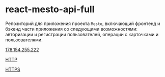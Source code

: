 # react-mesto-api-full
Репозиторий для приложения проекта `Mesto`, включающий фронтенд и бэкенд части приложения со следующими возможностями: авторизации и регистрации пользователей, операции с карточками и пользователями. 

[178.154.255.222](http://178.154.255.222/)

[HTTP](http://mesto-ermolova.nomoredomains.monster/)

[HTTPS](https://mesto-ermolova.nomoredomains.monster/)
